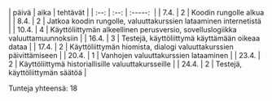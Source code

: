 | päivä | aika | tehtävät |
| :--:  | :--: | :-----:  |
| 7.4.  | 2    | Koodin rungolle alkua |
| 8.4.  | 2    | Jatkoa koodin rungolle, valuuttakurssien lataaminen internetistä |
| 10.4. | 4    | Käyttöliittymän alkeellinen perusversio, sovelluslogiikka valuuttamuunnoksiin |
| 16.4. | 3    | Testejä, käyttöliittymä käyttämään oikeaa dataa |
| 17.4. | 2    | Käyttöliittymän hiomista, dialogi valuuttakurssien päivittämiseen |
| 20.4. | 1    | Vanhojen valuuttakurssien lataaminen |
| 23.4. | 2    | Käyttöliittymä historiallisille valuuttakursseille |
| 24.4. | 2    | Testejä, käyttöliittymän säätöä |

Tunteja yhteensä: 18
